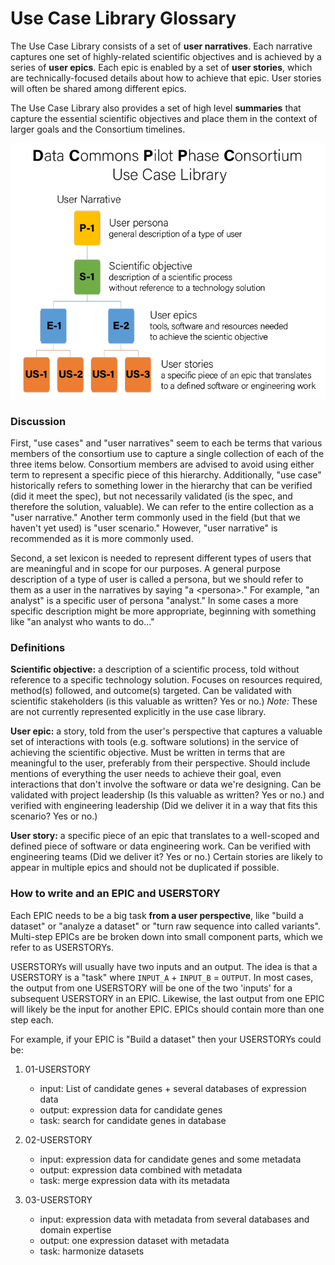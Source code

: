 # Use Case Library Glossary

The Use Case Library consists of a set of **user narratives**. Each
narrative captures one set of highly-related scientific objectives and
is achieved by a series of **user epics**. Each epic is enabled by a
set of **user stories**, which are technically-focused details about
how to achieve that epic.  User stories will often be shared among
different epics.

The Use Case Library also provides a set of high level **summaries** that
capture the essential scientific objectives and place them in the context
of larger goals and the Consortium timelines.

![Use case library glossary image](../images/glossary.png)

### Discussion

First, "use cases" and "user narratives" seem to each be terms that
various members of the consortium use to capture a single collection
of each of the three items below. Consortium members are advised to avoid
using either term to represent a specific piece of this
hierarchy. Additionally, "use case" historically refers to something
lower in the hierarchy that can be verified (did it meet the spec), but
not necessarily validated (is the spec, and therefore the solution,
valuable).  We can refer to the entire collection as a "user narrative."
Another term commonly used in the field (but that we haven't yet used) is
"user scenario." However, "user narrative" is recommended as it is
more commonly used.

Second, a set lexicon is needed to represent different types of
users that are meaningful and in scope for our purposes. A general
purpose description of a type of user is called a persona, but we
should refer to them as a user in the narratives by saying "a
\<persona\>." For example, "an analyst" is a specific user of persona
"analyst." In some cases a more specific description might be more
appropriate, beginning with something like "an analyst who wants to
do..."

### Definitions

**Scientific objective:** a description of a scientific process, told
without reference to a specific technology solution. Focuses on
resources required, method(s) followed, and outcome(s) targeted. Can
be validated with scientific stakeholders (is this valuable as
written? Yes or no.)  *Note:* These are not currently represented
explicitly in the use case library.

**User epic:** a story, told from the user's perspective that captures a
valuable set of interactions with tools (e.g. software solutions) in
the service of achieving the scientific objective. Must be written in
terms that are meaningful to the user, preferably from their
perspective. Should include mentions of everything the user needs to
achieve their goal, even interactions that don't involve the software
or data we're designing. Can be validated with project leadership (Is
this valuable as written? Yes or no.) and verified with engineering
leadership (Did we deliver it in a way that fits this scenario? Yes or
no.)

**User story:** a specific piece of an epic that translates to a
well-scoped and defined piece of software or data engineering
work. Can be verified with engineering teams (Did we deliver it? Yes
or no.) Certain stories are likely to appear in multiple epics and
should not be duplicated if possible.


### How to write and an EPIC and USERSTORY

Each EPIC needs to be a big task **from a user perspective**, like "build a dataset" or "analyze a dataset" or "turn raw sequence into called variants". Multi-step EPICs are be broken down into small component parts, which we refer to as USERSTORYs. 

USERSTORYs will usually have two inputs and an output. The idea is that a USERSTORY is a "task" where `INPUT_A` + `INPUT_B` = `OUTPUT`. In most cases, the output from one USERSTORY will be one of the two 'inputs' for a subsequent USERSTORY in an EPIC. Likewise, the last output from one EPIC will likely be the input for another EPIC. EPICs should contain more than one step each. 

For example, if your EPIC is "Build a dataset" then your USERSTORYs could be:

1. 01-USERSTORY
	- input: List of candidate genes + several databases of expression data
	- output: expression data for candidate genes
	- task: search for candidate genes in database

2. 02-USERSTORY
	- input: expression data for candidate genes and some metadata
	- output: expression data combined with metadata
	- task: merge expression data with its metadata

3. 03-USERSTORY
	- input: expression data with metadata from several databases and domain expertise
	- output: one expression dataset with metadata
	- task: harmonize datasets 
